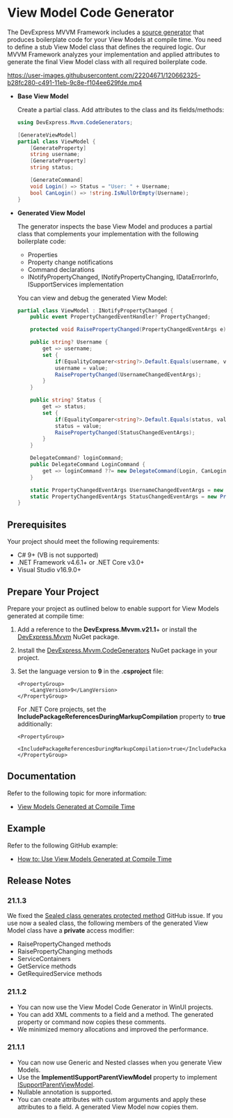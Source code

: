 # View Model Code Generator

The DevExpress MVVM Framework includes a [source generator](https://github.com/dotnet/roslyn/blob/main/docs/features/source-generators.md) that produces boilerplate code for your View Models at compile time. You need to define a stub View Model class that defines the required logic. Our MVVM Framework analyzes your implementation and applied attributes to generate the final View Model class with all required boilerplate code.



https://user-images.githubusercontent.com/22204671/120662325-b28fc280-c491-11eb-9c8e-f104ee629fde.mp4





* **Base View Model**
    
    Create a partial class. Add attributes to the class and its fields/methods:

    ```csharp
    using DevExpress.Mvvm.CodeGenerators;

    [GenerateViewModel]
    partial class ViewModel {
        [GenerateProperty]
        string username;
        [GenerateProperty]
        string status;

        [GenerateCommand]
        void Login() => Status = "User: " + Username;
        bool CanLogin() => !string.IsNullOrEmpty(Username);
    }
    ```
    
* **Generated View Model**

    The generator inspects the base View Model and produces a partial class that complements your implementation with the following boilerplate code:
    
    * Properties
    * Property change notifications
    * Command declarations
    * INotifyPropertyChanged, INotifyPropertyChanging, IDataErrorInfo, ISupportServices implementation 
    
    You can view and debug the generated View Model:
  
    ```csharp   
    partial class ViewModel : INotifyPropertyChanged {
        public event PropertyChangedEventHandler? PropertyChanged;

        protected void RaisePropertyChanged(PropertyChangedEventArgs e) => PropertyChanged?.Invoke(this, e);

        public string? Username {
            get => username;
            set {
                if(EqualityComparer<string?>.Default.Equals(username, value)) return;
                username = value;
                RaisePropertyChanged(UsernameChangedEventArgs);
            }
        }

        public string? Status {
            get => status;
            set {
                if(EqualityComparer<string?>.Default.Equals(status, value)) return;
                status = value;
                RaisePropertyChanged(StatusChangedEventArgs);
            }
        }

        DelegateCommand? loginCommand;
        public DelegateCommand LoginCommand {
            get => loginCommand ??= new DelegateCommand(Login, CanLogin, true);
        }

        static PropertyChangedEventArgs UsernameChangedEventArgs = new PropertyChangedEventArgs(nameof(Username));
        static PropertyChangedEventArgs StatusChangedEventArgs = new PropertyChangedEventArgs(nameof(Status));
    }
    ```

## Prerequisites

Your project should meet the following requirements:
- C# 9+ (VB is not supported)
- .NET Framework v4.6.1+ or .NET Core v3.0+
- Visual Studio v16.9.0+

## Prepare Your Project

Prepare your project as outlined below to enable support for View Models generated at compile time:

1. Add a reference to the **DevExpress.Mvvm.v21.1**+ or install the [DevExpress.Mvvm](https://www.nuget.org/packages/DevExpressMvvm/) NuGet package.  
2. Install the [DevExpress.Mvvm.CodeGenerators](https://www.nuget.org/packages/DevExpress.Mvvm.CodeGenerators/21.1.0) NuGet package in your project.
3. Set the language version to **9** in the **.csproject** file:

    ```xaml
    <PropertyGroup>
        <LangVersion>9</LangVersion>
    </PropertyGroup>
    ```

    For .NET Core projects, set the **IncludePackageReferencesDuringMarkupCompilation** property to **true** additionally:

    ```xaml
    <PropertyGroup>
        <IncludePackageReferencesDuringMarkupCompilation>true</IncludePackageReferencesDuringMarkupCompilation>
    </PropertyGroup>
    ```
 
## Documentation
 
Refer to the following topic for more information: 
* [View Models Generated at Compile Time](https://docs.devexpress.com/WPF/402989/mvvm-framework/viewmodels/compile-time-generated-viewmodels)
 
## Example

Refer to the following GitHub example: 
* [How to: Use View Models Generated at Compile Time](https://github.com/DevExpress-Examples/ViewModelGenerator-Sample)

## Release Notes

### 21.1.3
We fixed the [Sealed class generates protected method](https://github.com/DevExpress/DevExpress.Mvvm.CodeGenerators/issues/8) GitHub issue. If you use now a sealed class, the following members of the generated View Model class have a **private** access modifier:  
- RaisePropertyChanged methods
- RaisePropertyChanging methods
- ServiceContainers
- GetService methods
- GetRequiredService methods

### 21.1.2 
- You can now use the View Model Code Generator in WinUI projects.	
- You can add XML comments to a field and a method. The generated property or command now copies these comments.	
- We minimized memory allocations and improved the performance. 

### 21.1.1

- You can now use Generic and Nested classes when you generate View Models.
- Use the **ImplementISupportParentViewModel** property to implement [ISupportParentViewModel](https://docs.devexpress.com/WPF/17449/mvvm-framework/viewmodels/viewmodel-relationships-isupportparentviewmodel).
- Nullable annotation is supported.
- You can create attributes with custom arguments and apply these attributes to a field. A generated View Model now copies them. 
